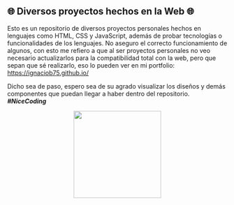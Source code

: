 **🌐 Diversos proyectos hechos en la Web 🌐**
---------------------------------------------

Esto es un repositorio de diversos proyectos personales hechos en lenguajes como HTML, CSS y JavaScript, además de probar tecnologías o funcionalidades
de los lenguajes. No aseguro el correcto funcionamiento de algunos, con esto me refiero a que al ser proyectos personales no veo necesario actualizarlos
para la compatibilidad total con la web, pero que sepan que sé realizarlo, eso lo pueden ver en mi portfolio: https://ignaciob75.github.io/

Dicho sea de paso, espero sea de su agrado visualizar los diseños y demás componentes que puedan llegar a haber dentro del repositorio. ***#NiceCoding***

<p align="center" width="300">
 <img align="center" width="200" src="https://github.com/IgnacioB75/Practicas-web/assets/143235576/aadbd139-943a-42d8-90b3-d1524b515d85" /> 
</p>
